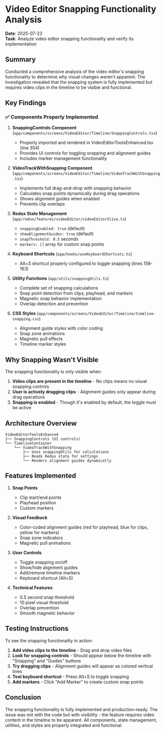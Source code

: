 # Video Editor Snapping Functionality Analysis

**Date**: 2025-07-23  
**Task**: Analyze video editor snapping functionality and verify its implementation

## Summary

Conducted a comprehensive analysis of the video editor's snapping functionality to determine why visual changes weren't apparent. The investigation revealed that the snapping system is fully implemented but requires video clips in the timeline to be visible and functional.

## Key Findings

### ✅ Components Properly Implemented

1. **SnappingControls Component** (`app/components/screens/VideoEditor/Timeline/SnappingControls.tsx`)
   - Properly imported and rendered in VideoEditorToolsEnhanced.tsx (line 354)
   - Provides UI controls for toggling snapping and alignment guides
   - Includes marker management functionality

2. **VideoTrackWithSnapping Component** (`app/components/screens/VideoEditor/Timeline/VideoTrackWithSnapping.tsx`)
   - Implements full drag-and-drop with snapping behavior
   - Calculates snap points dynamically during drag operations
   - Shows alignment guides when enabled
   - Prevents clip overlaps

3. **Redux State Management** (`app/redux/features/videoEditor/videoEditorSlice.ts`)
   - `snappingEnabled: true` (default)
   - `showAlignmentGuides: true` (default)
   - `snapThreshold: 0.5` seconds
   - `markers: []` array for custom snap points

4. **Keyboard Shortcuts** (`app/hooks/useKeyboardShortcuts.ts`)
   - Alt+S shortcut properly configured to toggle snapping (lines 158-163)

5. **Utility Functions** (`app/utils/snappingUtils.ts`)
   - Complete set of snapping calculations
   - Snap point detection from clips, playhead, and markers
   - Magnetic snap behavior implementation
   - Overlap detection and prevention

6. **CSS Styles** (`app/components/screens/VideoEditor/Timeline/timeline-snapping.css`)
   - Alignment guide styles with color coding
   - Snap zone animations
   - Magnetic pull effects
   - Timeline marker styles

## Why Snapping Wasn't Visible

The snapping functionality is only visible when:
1. **Video clips are present in the timeline** - No clips means no visual snapping controls
2. **User is actively dragging clips** - Alignment guides only appear during drag operations
3. **Snapping is enabled** - Though it's enabled by default, the toggle must be active

## Architecture Overview

```
VideoEditorToolsEnhanced
├── SnappingControls (UI controls)
└── TimelineContainer
    └── VideoTrackWithSnapping
        ├── Uses snappingUtils for calculations
        ├── Reads Redux state for settings
        └── Renders alignment guides dynamically
```

## Features Implemented

1. **Snap Points**
   - Clip start/end points
   - Playhead position
   - Custom markers

2. **Visual Feedback**
   - Color-coded alignment guides (red for playhead, blue for clips, yellow for markers)
   - Snap zone indicators
   - Magnetic pull animations

3. **User Controls**
   - Toggle snapping on/off
   - Show/hide alignment guides
   - Add/remove timeline markers
   - Keyboard shortcut (Alt+S)

4. **Technical Features**
   - 0.5 second snap threshold
   - 10 pixel visual threshold
   - Overlap prevention
   - Smooth magnetic behavior

## Testing Instructions

To see the snapping functionality in action:

1. **Add video clips to the timeline** - Drag and drop video files
2. **Look for snapping controls** - Should appear below the timeline with "Snapping" and "Guides" buttons
3. **Try dragging clips** - Alignment guides will appear as colored vertical lines
4. **Test keyboard shortcut** - Press Alt+S to toggle snapping
5. **Add markers** - Click "Add Marker" to create custom snap points

## Conclusion

The snapping functionality is fully implemented and production-ready. The issue was not with the code but with visibility - the feature requires video content in the timeline to be apparent. All components, state management, utilities, and styles are properly integrated and functional.